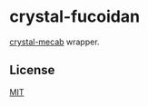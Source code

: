 # crystal-fucoidan
[crystal-mecab](https://github.com/lpm11/crystal-mecab) wrapper.

## License
[MIT](http://opensource.org/licenses/MIT)
